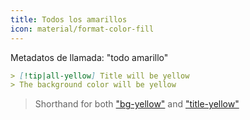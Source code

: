 ```yaml
---
title: Todos los amarillos
icon: material/format-color-fill
---
```


Metadatos de llamada: "todo amarillo"

```md
> [!tip|all-yellow] Title will be yellow
> The background color will be yellow
```
> Shorthand for both ["bg-yellow"](../bg-styling/page-9.md)
> and ["title-yellow"](../title-styling/page-9.md)

